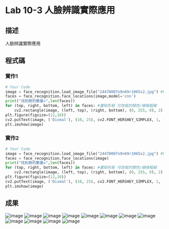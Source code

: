 # Lab 10-3 人臉辨識實際應用
## 描述
人臉辨識實際應用

## 程式碼
### 實作1
```python
# Your Code
image = face_recognition.load_image_file("24470007n9n69r1065s2.jpg") #92
faces = face_recognition.face_locations(image,model='cnn')
print("找到臉的數量=",len(faces))
for (top, right, bottom, left) in faces: #畫矩形框 可改框的顏色/線條粗細
    cv2.rectangle(image, (left, top), (right, bottom), (0, 255, 0), 2)
plt.figure(figsize=(12,10))
cv2.putText(image, ('Dismal'), (10, 25), cv2.FONT_HERSHEY_SIMPLEX, 1, (0, 255, 255), 5, cv2.LINE_AA)
plt.imshow(image)
```
### 實作2
```python
# Your Code
image = face_recognition.load_image_file("24470007n9n69r1065s2.jpg") #92
faces = face_recognition.face_locations(image)
print("找到臉的數量=",len(faces))
for (top, right, bottom, left) in faces: #畫矩形框 可改框的顏色/線條粗細
    cv2.rectangle(image, (left, top), (right, bottom), (0, 255, 0), 2)
plt.figure(figsize=(12,10))
cv2.putText(image, ('Dismal'), (10, 25), cv2.FONT_HERSHEY_SIMPLEX, 1, (0, 255, 255), 5, cv2.LINE_AA)
plt.imshow(image)
```
## 成果
![image](https://user-images.githubusercontent.com/10968626/144733466-ea148498-1901-4c61-a421-04fb23e7449f.png)
![image](https://user-images.githubusercontent.com/10968626/144733471-6ec25987-541f-4c69-8eea-1a7b206c33a7.png)
![image](https://user-images.githubusercontent.com/10968626/144733480-000ff987-0865-40ea-8ef0-ce43ca0fe4f2.png)
![image](https://user-images.githubusercontent.com/10968626/144733483-25d5f480-13b7-4731-986f-1f62001bf83e.png)
![image](https://user-images.githubusercontent.com/10968626/144733487-ba5abb82-a77b-4b9e-a99d-8bb18ccc254b.png)
![image](https://user-images.githubusercontent.com/10968626/144733490-5ca95705-fa94-4ee1-94b8-c77b7d704948.png)
![image](https://user-images.githubusercontent.com/10968626/144733495-71ee56a7-6bae-4d63-8f28-cb45de4a00c7.png)
![image](https://user-images.githubusercontent.com/10968626/144733499-40282033-1a87-40fc-84c2-54aee511543c.png)
![image](https://user-images.githubusercontent.com/10968626/144733506-56e44339-2cc3-4a8a-889a-ed2af4f2f5b6.png)
![image](https://user-images.githubusercontent.com/10968626/144733508-007a15fc-4f1d-43a5-8990-da290da8b672.png)
![image](https://user-images.githubusercontent.com/10968626/144733512-7d32f5ff-e5da-4ee7-ade3-a7c7b4a4c641.png)
![image](https://user-images.githubusercontent.com/10968626/144733516-b56899df-eaf7-4d2c-b12c-0d1089fb89ad.png)
